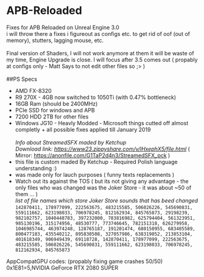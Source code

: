 # APB-Reloaded
Fixes for APB Reloaded on Unreal Engine 3.0\
i will throw there a fixes i figureout as configs etc. to get rid of oof (out of memory), stutters, lagging mouse, etc.\
\
Final version of Shaders, I will not work anymore at them it will be waste of my time, Engine Upgrade is close. I will focus after 3.5 comes out ( propably at configs only - Matt Says to not edit other files so ;> )\
\
##PS Specs
- AMD FX-8320
- R9 270X - 4GB now switched to 1050Ti (with 0.47% bottleneck)
- 16GB Ram (should be 2400MHz)
- PCIe SSD for windows and APB
- 7200 HDD 2TB for other files
- Windows JG10 - Heavly Modded - Microsoft things cutted off almost completly + all possible fixes applied till January 2019
\
\
_Info about StreamedSFX maded by Ketchup_\
_Download link: https://www23.zippyshare.com/v/lHxephX5/file.html_ ( Mirror: https://anonfile.com/G1TaP2d4n3/StreamedSFX_pck )
- this file is custom maded By Ketchup - Required Polish language understanding :)
- was made only for lauch purposes ( funny texts replacements )
- Watch out its against the TOS ( but its not giving any advantage - the only files who was changed was the Joker Store - it was about ~50 of them ... )
\
_list of file names which store Joker Store sounds that has beed changed_\
`142870411, 178977099, 222563675, 483215585, 506026226, 545690831, 559111662, 623198033, 706978245, 812162934, 845765873, 29198239, 982102757, 1040448783, 397232000, 783816982, 625794404, 561323951, 985130196, 315174956, 48530777, 773746645, 782151318, 626279958, 1046985744, 463974248, 128765187, 191201474, 680150955, 683405589, 800477183, 435540212, 895830508, 327057986, 638319052, 213853104, 401618349, 906949439, 69118728, 142870411, 178977099, 222563675, 483215585, 506026226, 545690831, 559111662, 623198033, 706978245, 812162934, 845765873`

AppCompatGPU codes: (propably fixing game crashes 50/50)
0x1E81=5,NVIDIA GeForce RTX 2080 SUPER

